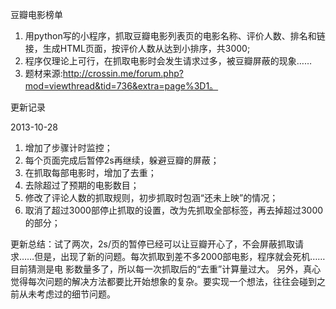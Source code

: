 豆瓣电影榜单

1. 用python写的小程序，抓取豆瓣电影列表页的电影名称、评价人数、排名和链接，生成HTML页面，按评价人数从达到小排序，共3000;
2. 程序仅理论上可行，在抓取电影时会发生请求过多，被豆瓣屏蔽的现象……
3. 题材来源:http://crossin.me/forum.php?mod=viewthread&tid=736&extra=page%3D1。

更新记录

2013-10-28

1. 增加了步骤计时监控；
2. 每个页面完成后暂停2s再继续，躲避豆瓣的屏蔽；
3. 在抓取每部电影时，增加了去重；
4. 去除超过了预期的电影数目；
5. 修改了评论人数的抓取规则，初步抓取时包涵“还未上映”的情况；
6. 取消了超过3000部停止抓取的设置，改为先抓取全部标签，再去掉超过3000的部分；


更新总结：试了两次，2s/页的暂停已经可以让豆瓣开心了，不会屏蔽抓取请求……但是，出现了新的问题。每次抓取到差不多2000部电影，程序就会死机……目前猜测是电 
影数量多了，所以每一次抓取后的“去重”计算量过大。
另外，真心觉得每次问题的解决方法都要比开始想象的复杂。要实现一个想法，往往会碰到之前从未考虑过的细节问题。

